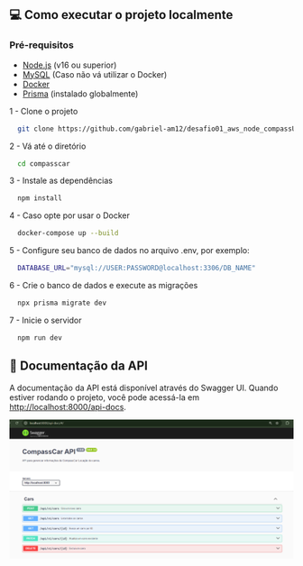
## 💻 Como executar o projeto localmente

### Pré-requisitos

- [Node.js](https://nodejs.org/) (v16 ou superior)
- [MySQL](https://www.mysql.com/) (Caso não vá utilizar o Docker)
- [Docker](https://www.docker.com/) 
- [Prisma](https://www.prisma.io/) (instalado globalmente)

1 - Clone o projeto

```bash
  git clone https://github.com/gabriel-am12/desafio01_aws_node_compassUol
```

2 - Vá até o diretório

```bash
  cd compasscar
```

3 - Instale as dependências 

```bash
  npm install
```

4 - Caso opte por usar o Docker

```bash
  docker-compose up --build
```

5 - Configure seu banco de dados no arquivo .env, por exemplo:

```bash
  DATABASE_URL="mysql://USER:PASSWORD@localhost:3306/DB_NAME"
```

6 - Crie o banco de dados e execute as migrações 

```bash
  npx prisma migrate dev
```

7 - Inicie o servidor 

```bash
  npm run dev
```
## 🔢 Documentação da API

A documentação da API está disponível através do Swagger UI. Quando estiver rodando o projeto, você pode acessá-la em [http://localhost:8000/api-docs](http://localhost:8000/api-docs).

![Swagger UI](assets/swagger_print.png)